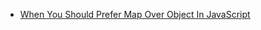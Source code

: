 - [When You Should Prefer Map Over Object In JavaScript](https://www.zhenghao.io/posts/object-vs-map)
